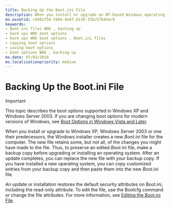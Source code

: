 ```yaml
---
title: Backing Up the Boot.ini File
description: When you install or upgrade an NT-based Windows operating system prior to Windows Vista, the Windows installer creates a new Boot.ini file for the computer. The new file retains some, but not all, of the changes you might have made to the file.
ms.assetid: c4881f5d-3404-4e87-b130-33bc57b45ec9
keywords:
- Boot.ini files WDK , backing up
- back ups WDK boot options
- back ups WDK boot options , Boot.ini files
- copying boot options
- saving boot options
- boot options WDK , backing up
ms.date: 07/03/2018
ms.localizationpriority: medium
---
```


# Backing Up the Boot.ini File


> [!IMPORTANT] 
> This topic describes the boot options supported in Windows XP and Windows Server 2003. If you are changing boot options for modern versions of Windows, see [Boot Options in Windows Vista and Later](boot-options-in-windows-vista-and-later.md).

When you install or upgrade to Windows XP, Windows Server 2003 or one their predecessors, the Windows installer creates a new *Boot.ini* file for the computer. The new file retains some, but not all, of the changes you might have made to the file. Thus, to preserve an edited *Boot.ini* file, make a backup copy before upgrading or installing an operating system. After an update completes, you can replace the new file with your backup copy. If you have installed a new operating system, you can copy customized entries from your backup copy and then paste them into the new *Boot.ini* file.

An update or installation restores the default security attributes on Boot.ini, including the read-only attribute. To edit the file, use the Bootcfg command or change the file attributes. For more information, see [Editing the Boot.ini File](editing-the-boot-ini-file.md).


